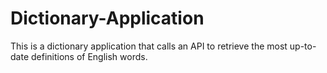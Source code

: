 # Dictionary-Application
This is a dictionary application that calls an API to retrieve the most up-to-date definitions of English words. 

